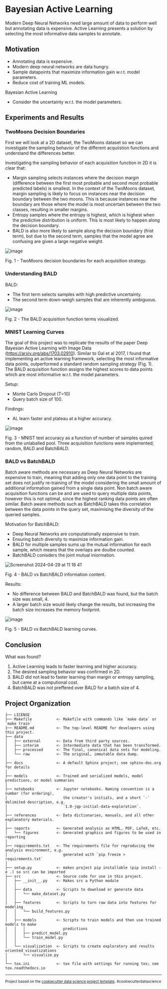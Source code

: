 Bayesian Active Learning
==============================
Modern Deep Neural Networks need large amount of data to perform well but annotating data is expensive. Active Learning presents a solution by selecting the most informative data samples to annotate.

## Motivation
- Annotating data is expensive. 
- Modern deep neural networks are data hungry.
- Sample datapoints that maximize information gain w.r.t. model parameters.
- Reduce cost of training ML models.

Bayesian Active Learning
- Consider the uncertainty w.r.t. the model parameters.


## Experiments and Results
### TwoMoons Decision Boundaries
First we will look at a 2D dataset, the TwoMoons dataset so we can investigate the sampling behavior of the different acquiistion functions and understand the differences better.

Investigating the sampling behavior of each acquisition function in 2D it is clear that:
- Margin sampling selects instances where the decision margin (difference between the first most probable and second most probable predicted labels) is smallest. In the context of the TwoMoons dataset, margin sampling is likely to focus on instances near the decision boundary between the two moons. This is because instances near the boundary are those where the model is most uncertain between the two classes, resulting in smaller margins.
- Entropy samples where the entropy is highest, which is highest when the predictive distribution is uniform. This is most likely to happen along the decision boundary.
- BALD is also more likely to sample along the decision boundary (frist term), but due to the second term, samples that the model agree are confusing are given a large negative weight.


![image](https://github.com/MadsBirch/bal/assets/23211921/fde592d2-9388-4067-b726-78a218fe127e)
<figcaption>Fig. 1 - TwoMoons decision boundaries for each acquisition strategy.</figcaption>

### Understanding BALD
BALD:
- The first term selects samples with high predictive uncertainty. 
- The second term down-weigh samples that are inherently ambiguous. 

![image](https://github.com/MadsBirch/bal/assets/23211921/52149802-b0af-4ce9-bfec-de47177a6f98)
<figcaption>Fig. 2 - The BALD acquisition function terms visualized. </figcaption>


### MNIST Learning Curves
The goal of this project was to replicate the results of the paper Deep Bayesian Active Learning with Image Data (https://arxiv.org/abs/1703.02910). Similar to Gal et al 2017, I found that implementing an active learning framework, selecting the most informative data points, outperformed a standard random sampling strategy (Fig. 1). The BALD acquisition function assigns the highest scores to data points which are most informative w.r.t. the model parameters.

Setup:
- Monte Carlo Dropout (T=10)
- Query batch size of 100.

Findings:
- AL learn faster and plateau at a higher accuracy.

![image](https://github.com/MadsBirch/bal/assets/23211921/766c2d82-180c-4ebd-b705-cc6fe9ff16c1)
<figcaption>Fig. 3 - MNIST test accuracy as a function of number of samples quired from the unlaballed pool. Three acquisition functions were implemented; random, BALD and BatchBALD.</figcaption>
                                                                                                                                                                                 
                                                                                                                                                                                 
### BALD vs BatchBALD
Batch aware methods are necessary as Deep Neural Networks are expensive to train, meaning that adding only one data point to the training set does not justify re-training of the model considering the small amount of additional information gained from a single data point. Non batch aware acquisition functions can be and are used to query multiple data points, however this is not optimal, since the highest ranking data points are often similar. Batch aware methods such as BatchBALD takes this correlation between the data points in the query set, maximising the diversity of the queried samples.

Motivation for BatchBALD:
- Deep Neural Networks are computationally expensive to train.
- Ensuring batch diversity to maximize information gain.
- BALD for multiple samples sums up the mutual information for each sample, which means that the overlaps are doulbe counted.
- BatchBALD conisders the joint mutual iniormation.
  

![Screenshot 2024-04-29 at 11 18 41](https://github.com/MadsBirch/bal/assets/23211921/af2e1612-af35-4b59-89f1-e64edf77aba4)
<figcaption>Fig. 4 - BALD vs BatchBALD information content.</figcaption>

Results:
- No difference between BALD and BatchBALD was found, but the batch size was small, 4.
- A larger batch size would likely change the results, but increasing the batch size increases the memory footprint.

![image](https://github.com/MadsBirch/bal/assets/23211921/40ab8499-3382-42f5-9235-ab974d709036)
<figcaption>Fig. 5 - BALD vs BatchBALD learning curves. </figcaption>

## Conclusion
What was found?
1. Active Learning leads to faster learning and higher accuracy.
2. The desired sampling behavior was confirmed in 2D.
3. BALD did not lead to faster learning than margin or entropy sampling, but came at a computional cost.
4. BatchBALD was not preffered over BALD for a batch size of 4.


Project Organization
------------

    ├── LICENSE
    ├── Makefile           <- Makefile with commands like `make data` or `make train`
    ├── README.md          <- The top-level README for developers using this project.
    ├── data
    │   ├── external       <- Data from third party sources.
    │   ├── interim        <- Intermediate data that has been transformed.
    │   ├── processed      <- The final, canonical data sets for modeling.
    │   └── raw            <- The original, immutable data dump.
    │
    ├── docs               <- A default Sphinx project; see sphinx-doc.org for details
    │
    ├── models             <- Trained and serialized models, model predictions, or model summaries
    │
    ├── notebooks          <- Jupyter notebooks. Naming convention is a number (for ordering),
    │                         the creator's initials, and a short `-` delimited description, e.g.
    │                         `1.0-jqp-initial-data-exploration`.
    │
    ├── references         <- Data dictionaries, manuals, and all other explanatory materials.
    │
    ├── reports            <- Generated analysis as HTML, PDF, LaTeX, etc.
    │   └── figures        <- Generated graphics and figures to be used in reporting
    │
    ├── requirements.txt   <- The requirements file for reproducing the analysis environment, e.g.
    │                         generated with `pip freeze > requirements.txt`
    │
    ├── setup.py           <- makes project pip installable (pip install -e .) so src can be imported
    ├── src                <- Source code for use in this project.
    │   ├── __init__.py    <- Makes src a Python module
    │   │
    │   ├── data           <- Scripts to download or generate data
    │   │   └── make_dataset.py
    │   │
    │   ├── features       <- Scripts to turn raw data into features for modeling
    │   │   └── build_features.py
    │   │
    │   ├── models         <- Scripts to train models and then use trained models to make
    │   │   │                 predictions
    │   │   ├── predict_model.py
    │   │   └── train_model.py
    │   │
    │   └── visualization  <- Scripts to create exploratory and results oriented visualizations
    │       └── visualize.py
    │
    └── tox.ini            <- tox file with settings for running tox; see tox.readthedocs.io


--------

<p><small>Project based on the <a target="_blank" href="https://drivendata.github.io/cookiecutter-data-science/">cookiecutter data science project template</a>. #cookiecutterdatascience</small></p>
